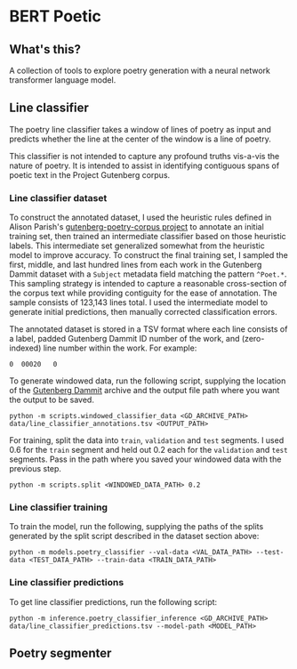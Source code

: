 # BERT Poetic

## What's this?

A collection of tools to explore poetry generation with a neural network
transformer language model.

## Line classifier

The poetry line classifier takes a window of lines of poetry as input and
predicts whether the line at the center of the window is a line of poetry.

This classifier is not intended to capture any profound truths vis-a-vis the
nature of poetry. It is intended to assist in identifying contiguous spans of
poetic text in the Project Gutenberg corpus.

### Line classifier dataset

To construct the annotated dataset, I used the heuristic rules defined in
Alison Parish's [gutenberg-poetry-corpus
project](https://github.com/aparrish/gutenberg-poetry-corpus) to annotate an
initial training set, then trained an intermediate classifier based on those
heuristic labels. This intermediate set generalized somewhat from the heuristic
model to improve accuracy. To construct the final training set, I sampled the
first, middle, and last hundred lines from each work in the Gutenberg Dammit
dataset with a `Subject` metadata field matching the pattern `^Poet.*`. This
sampling strategy is intended to capture a reasonable cross-section of the
corpus text while providing contiguity for the ease of annotation. The sample
consists of 123,143 lines total. I used the intermediate model to generate
initial predictions, then manually corrected classification errors.

The annotated dataset is stored in a TSV format where each line consists of a
label, padded Gutenberg Dammit ID number of the work, and (zero-indexed) line
number within the work. For example:

`0	00020	0`

To generate windowed data, run the following script, supplying the location of
the [Gutenberg Dammit](https://github.com/aparrish/gutenberg-dammit) archive
and the output file path where you want the output to be saved.

    python -m scripts.windowed_classifier_data <GD_ARCHIVE_PATH> data/line_classifier_annotations.tsv <OUTPUT_PATH>

For training, split the data into `train`, `validation` and `test` segments. I
used 0.6 for the `train` segment and held out 0.2 each for the `validation` and
`test` segments. Pass in the path where you saved your windowed data with the
previous step.

    python -m scripts.split <WINDOWED_DATA_PATH> 0.2

### Line classifier training

To train the model, run the following, supplying the paths of the splits
generated by the split script described in the dataset section above:

    python -m models.poetry_classifier --val-data <VAL_DATA_PATH> --test-data <TEST_DATA_PATH> --train-data <TRAIN_DATA_PATH>

### Line classifier predictions

To get line classifier predictions, run the following script:

    python -m inference.poetry_classifier_inference <GD_ARCHIVE_PATH> data/line_classifier_predictions.tsv --model-path <MODEL_PATH>

## Poetry segmenter

